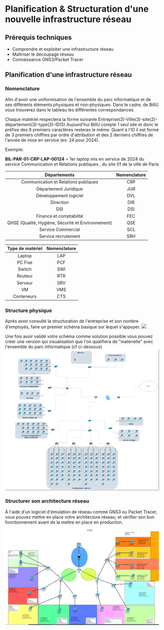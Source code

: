 # Planification & Structuration d'une nouvelle infrastructure réseau

## Prérequis techniques

- Comprendre et exploiter une infrastructure réseau
- Maîtriser le découpage réseau 
- Connaissance GNS3/Packet Tracer


## Planification d'une infrastructure réseau 

### Nomenclature 

Afin d'avoir une uniformisation de l'ensemble du parc informatique et de ses différents éléments physiques et non-physiques. Dans le cadre, de BillU vous trouverez dans le tableau les différentes correspondances. 

Chaque matériel respectera la forme suivante Entreprise(3)-Ville(3)-site(2)-département(3)-type(3)-ID(5)
Aujourd'hui BillU compte 1 seul site et donc le préfixe des 8 premiers caractères resteras le même. Quant à l'ID il est formé de 3 premiers chiffres par ordre d'attribution et des 2 derniers chiffres de l'année de mise en service (ex: 24 pour 2024). 

Exemple: 

**BIL-PAR-01-CRP-LAP-00124** = 1er laptop mis en service de 2024 du service Communication et Relations publiques , du site 01 de la ville de Paris

|                    Départements                    | Nomenclature | 
|:--------------------------------------------------:|:------------:|
|        Communication et Relations publiques        |      CRP     |
|                Département Juridique               |      JUR     | 
|               Développement logiciel               |      DVL     |     
|                      Direction                     |      DIR     |    
|                         DSI                        |      DSI     |     
|               Finance et comptabilité              |      FEC     |      
| QHSE (Qualité, Hygiène, Sécurité et Environnement) |      QSE     |   
|                 Service Commercial                 |      SCL     |           
|                 Service recrutement                |      SRH     |     


| Type de matériel | Nomenclature |
|:----------------:|:------------:|
|      Laptop      |      LAP     |
|      PC Fixe     |      PCF     |
|      Switch      |      SWI     |
|      Routeur     |      RTR     |
|      Serveur     |      SRV     |
|        VM        |      VMS     |
|    Conteneurs    |      CTS     |



### Structure physique 

Après avoir consulté la structuration de l'entreprise et son nombre d'employés, faire un premier schéma basique sur lequel s'appuyer.
![](../Resources/Sch%C3%A9ma%20provisoire.png)

Une fois avoir validé votre schéma comme solution possible vous pouvez créer une version qui visualisation que l'on qualifiera de "matérielle" avec l'ensemble du parc informatique (cf ci-dessous) 
![](../Ressources/S01/schema_draw_reseau.png)

### Structurer son architecture réseau

À l'aide d'un logiciel d'émulation de réseau comme GNS3 ou Packet Tracer, vous pouvez mettre en place votre architecture réseau, et vérifier son bon fonctionnement avant de la mettre en place en production.

![](../Ressources/S01/schema_reseau_pt.png)



